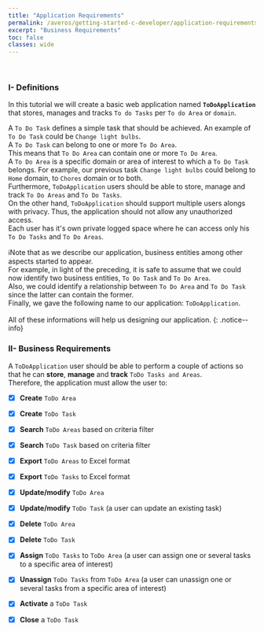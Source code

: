 ```yaml
---
title: "Application Requirements"
permalink: /averos/getting-started-c-developer/application-requirements/
excerpt: "Business Requirements"
toc: false
classes: wide
---
```

<br/>

### **I- Definitions**

In this tutorial we will create a basic web application named **`ToDoApplication`** that stores, manages and tracks `To do Tasks` per `To do Area` or `domain`. <br/>

A `To Do Task` defines a simple task that should be achieved. An example of `To Do Task` could be `Change light bulbs`. <br/>
A `To Do Task` can belong to one or more `To Do Area`. <br/> This means that `To Do Area` can contain one or more `To Do Area`.<br/>
A `To Do Area` is a specific domain or area of interest to which a `To Do Task` belongs. For example, our previous task `Change light bulbs` could belong to `Home` domain, to `Chores` domain or to both. <br/>
Furthermore, `ToDoApplication` users should be able to store, manage and track `To Do Areas` and `To Do Tasks`. <br/>
On the other hand, `ToDoApplication` should support multiple users alongs with privacy. Thus, the application should not allow any unauthorized access. <br/>
Each user has it's own private logged space where he can access only his `To Do Tasks` and `To Do Areas`. <br/>

ℹ️Note that as we describe our application, business entities among other aspects started to appear.<br/>
For example, in light of the preceding, it is safe to assume that we could now identify two business entities, `To Do Task` and `To Do Area`.<br/>
Also, we could identify a relationship between `To Do Area` and `To Do Task` since the latter can contain the former.<br/>
Finally, we gave the following name to our application: `ToDoApplication`.<br/><br/>
All of these informations will help us designing our application. 
{: .notice--info}

### **II- Business Requirements**

A `ToDoApplication` user should be able to perform a couple of actions so that he can **store**, **manage** and **track** `ToDo Tasks and Areas`. <br/>
Therefore, the application must allow the user to:

>
  - [x] **Create** `ToDo Area`
  - [x] **Create** `ToDo Task`
  - [x] **Search** `ToDo Areas` based on criteria filter
  - [x] **Search** `ToDo Task` based on criteria filter
  - [x] **Export** `ToDo Areas` to Excel format
  - [x] **Export** `ToDo Tasks` to Excel format
  - [x] **Update/modify** `ToDo Area` 
  - [x] **Update/modify** `ToDo Task` (a user can update an existing task)
  - [x] **Delete** `ToDo Area`
  - [x] **Delete** `ToDo Task`
  - [x] **Assign** `ToDo Tasks` to `ToDo Area` (a user can assign one or several tasks to a specific area of interest)
  - [x] **Unassign** `ToDo Tasks` from `ToDo Area` (a user can unassign one or several tasks from a specific area of interest)
  - [x] **Activate** a `ToDo Task` 
  - [x] **Close** a `ToDo Task`

